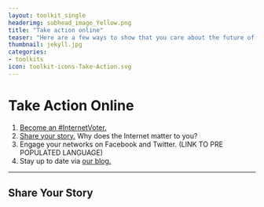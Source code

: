 ```yaml
---
layout: toolkit_single
headerimg: subhead_image_Yellow.png
title: "Take action online"
teaser: "Here are a few ways to show that you care about the future of the Internet"
thumbnail: jekyll.jpg
categories:
- toolkits
icon: toolkit-icons-Take-Action.svg
---
```


# Take Action Online

1. <a href="http://internet2016.net/#pledge">Become an #InternetVoter.</a> 
1. <a href="#story">Share your story.</a> Why does the Internet matter to you? 
1. Engage your networks on Facebook and Twitter. (LINK TO PRE POPULATED LANGUAGE)
1. Stay up to date via [our blog.](http://www.internet2016.net/blog)

***
## <a name="story">Share Your Story</a>

<script src="//assets.juicer.io/embed.js" type="text/javascript"></script>
<link href="//assets.juicer.io/embed.css" media="all" rel="stylesheet" type="text/css" />
<ul class="juicer-feed" data-feed-id="internet-2016"></ul>
